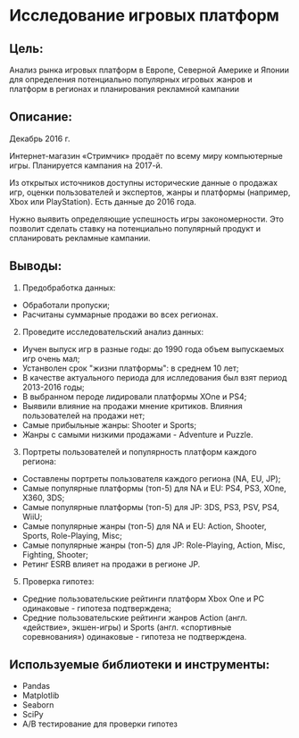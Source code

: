 # Исследование игровых платформ

## Цель:

Анализ рынка игровых платформ в Европе, Северной Америке и Японии для определения потенциально популярных игровых жанров и платформ в регионах и планирования рекламной кампании

## Описание:
Декабрь 2016 г.

Интернет-магазин «Стримчик» продаёт по всему миру компьютерные игры. Планируется кампания на 2017-й.

Из открытых источников доступны исторические данные о продажах игр, оценки пользователей и экспертов, жанры и платформы (например, Xbox или PlayStation). Есть данные до 2016 года.

Нужно выявить определяющие успешность игры закономерности. Это позволит сделать ставку на потенциально популярный продукт и спланировать рекламные кампании.

## Выводы:
1. Предобработка данных:
 - Обработали пропуски;
 - Расчитаны суммарные продажи во всех регионах.
2. Проведите исследовательский анализ данных:
 - Иучен выпуск игр в разные годы: до 1990 года объем выпускаемых игр очень мал;
 - Устанволен срок "жизни платформы": в среднем 10 лет;
 - В качестве актуального периода для ислледования был взят период 2013-2016 годы;
 - В выбранном пероде лидировали платформы XOne и PS4;
 - Выявили влияние на продажи мнение критиков. Влияния пользователей на продажи нет;
 - Самые прибыльные жанры: Shooter и Sports;
 - Жанры с самыми низкими продажами - Adventure и Puzzle.
3. Портреты пользователей и популярность платформ каждого региона:
 - Составлены портреты пользователя каждого региона (NA, EU, JP);
 - Самые популярные платформы (топ-5) для NA и EU: PS4, PS3, XOne, X360, 3DS;
 - Самые популярные платформы (топ-5) для JP: 3DS, PS3, PSV, PS4, WiiU;
 - Самые популярные жанры (топ-5) для NA и EU: Action, Shooter, Sports, Role-Playing, Misc;
 - Самые популярные жанры (топ-5) для JP: Role-Playing, Action, Misc, Fighting, Shooter;
 - Ретинг ESRB влияет на продажи в регионе JP.
5. Проверка гипотез:
 - Средние пользовательские рейтинги платформ Xbox One и PC одинаковые - гипотеза подтверждена;
 - Средние пользовательские рейтинги жанров Action (англ. «действие», экшен-игры) и Sports (англ. «спортивные соревнования») одинаковые - гипотеза не подтверждена.

## Используемые библиотеки и инструменты:
- Pandas
- Matplotlib
- Seaborn
- SciPy
- A/B тестирование для проверки гипотез
